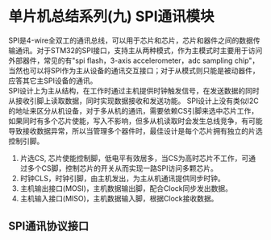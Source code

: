 # **单片机总结系列(九) SPI通讯模块**

SPI是4-wire全双工的通讯总线，可以用于芯片和芯片，芯片和器件之间的数据传输通讯。对于STM32的SPI接口，支持主从两种模式，作为主模式时主要用于访问外部器件，常见的有"spi flash，3-axis accelerometer，adc sampling chip"，当然也可以将SPI作为主从设备的通讯交互接口；对于从模式则只能是被动器件，应答其它主SPI设备的通讯。<br />
SPI设计上为主从结构，在工作时通过主机提供时钟触发信号，在发送数据的同时从接收引脚上读取数据，同时实现数据接收和发送功能。 SPI设计上没有类似I2C的地址来区分从机设备，对于多从机的通讯，需要依赖CS引脚来选中芯片工作，如果同时有多个芯片使能，写入不影响，但多从机读取时会发生总线竞争，有可能导致接收数据异常，所以当管理多个器件时，最佳设计是每个芯片拥有独立的片选控制引脚。

1. 片选CS, 芯片使能控制脚，低电平有效居多，当CS为高时芯片不工作，可通过多个CS脚，控制芯片的开关从而实现一路SPI访问多颗芯片。
2. 时钟CLS，时钟引脚，由主机发出，为主从机通讯提供同步时钟。
3. 主机输出接口(MOSI)，主机数据输出脚，配合Clock同步发出数据。
4. 主机输入接口(MISO)，主机数据输入脚，根据Clock接收数据。

## SPI通讯协议接口
